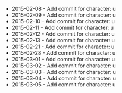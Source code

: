 - 2015-02-08 - Add commit for character: u
- 2015-02-09 - Add commit for character: u
- 2015-02-10 - Add commit for character: u
- 2015-02-11 - Add commit for character: u
- 2015-02-12 - Add commit for character: u
- 2015-02-13 - Add commit for character: u
- 2015-02-21 - Add commit for character: u
- 2015-02-28 - Add commit for character: u
- 2015-03-01 - Add commit for character: u
- 2015-03-02 - Add commit for character: u
- 2015-03-03 - Add commit for character: u
- 2015-03-04 - Add commit for character: u
- 2015-03-05 - Add commit for character: u
